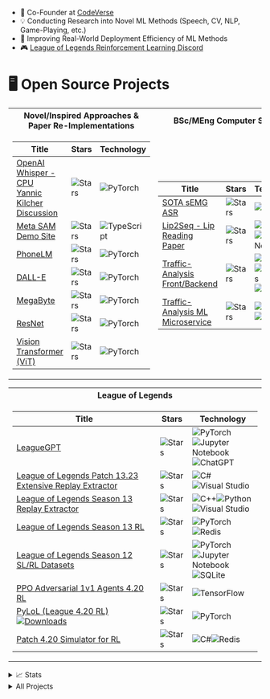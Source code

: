 * 🍏 Co-Founder at [CodeVerse](https://www.codeverse.uk)
* 💡 Conducting Research into Novel ML Methods (Speech, CV, NLP, Game-Playing, etc.)
* 🔧 Improving Real-World Deployment Efficiency of ML Methods
* 🎮 [League of Legends Reinforcement Learning Discord](https://discord.com/channels/1072815781039050842/1072815781039050845)
<!--
* 🎓 Recently Graduated MEng Computer Science Student and Founding
-->
  
# 🖥️ Open Source Projects
<center>
<table>
<tr><th>Novel/Inspired Approaches &<br>Paper Re-Implementations</th><th>BSc/MEng Computer Science</th></tr>

<tr><td>

|Title|Stars|Technology|
|--|--|--|
|[OpenAI Whisper - CPU](https://github.com/MiscellaneousStuff/openai-whisper-cpu)<br/>[Yannic Kilcher Discussion](https://youtu.be/TOo-HnjjuhU?t=1197)|<img alt="Stars" src="https://img.shields.io/github/stars/MiscellaneousStuff/openai-whisper-cpu?style=flat-square&labelColor=black"/>|![PyTorch](https://img.shields.io/badge/PyTorch-%23EE4C2C.svg?style=for-the-badge&logo=PyTorch&logoColor=white)|
|[Meta SAM Demo Site](https://github.com/MiscellaneousStuff/meta-sam-demo)|<img alt="Stars" src="https://img.shields.io/github/stars/MiscellaneousStuff/meta-sam-demo?style=flat-square&labelColor=black"/>|![TypeScript](https://img.shields.io/badge/typescript%20-%23007ACC.svg?&style=for-the-badge&logo=typescript&logoColor=white) |
|[PhoneLM](https://github.com/MiscellaneousStuff/PhoneLM)|<img alt="Stars" src="https://img.shields.io/github/stars/MiscellaneousStuff/PhoneLM?style=flat-square&labelColor=black"/>|![PyTorch](https://img.shields.io/badge/PyTorch-%23EE4C2C.svg?style=for-the-badge&logo=PyTorch&logoColor=white)|
|[DALL-E](https://github.com/MiscellaneousStuff/dall-e)|<img alt="Stars" src="https://img.shields.io/github/stars/MiscellaneousStuff/dall-e?style=flat-square&labelColor=black"/>|![PyTorch](https://img.shields.io/badge/PyTorch-%23EE4C2C.svg?style=for-the-badge&logo=PyTorch&logoColor=white)|
|[MegaByte](https://github.com/MiscellaneousStuff/megabyte)|<img alt="Stars" src="https://img.shields.io/github/stars/MiscellaneousStuff/megabyte?style=flat-square&labelColor=black"/>|![PyTorch](https://img.shields.io/badge/PyTorch-%23EE4C2C.svg?style=for-the-badge&logo=PyTorch&logoColor=white)|
|[ResNet](https://github.com/MiscellaneousStuff/resnet)|<img alt="Stars" src="https://img.shields.io/github/stars/MiscellaneousStuff/resnet?style=flat-square&labelColor=black"/>|![PyTorch](https://img.shields.io/badge/PyTorch-%23EE4C2C.svg?style=for-the-badge&logo=PyTorch&logoColor=white)|
|[Vision Transformer (ViT)](https://github.com/MiscellaneousStuff/vision-transformer)|<img alt="Stars" src="https://img.shields.io/github/stars/MiscellaneousStuff/vision-transformer?style=flat-square&labelColor=black"/>|![PyTorch](https://img.shields.io/badge/PyTorch-%23EE4C2C.svg?style=for-the-badge&logo=PyTorch&logoColor=white)|
</td>
<td>

|Title|Stars|Technology|
|--|--|--|
|[SOTA sEMG ASR](https://github.com/MiscellaneousStuff/semg-asr)|<img alt="Stars" src="https://img.shields.io/github/stars/MiscellaneousStuff/semg-asr?style=flat-square&labelColor=black"/>|![PyTorch](https://img.shields.io/badge/PyTorch-%23EE4C2C.svg?style=for-the-badge&logo=PyTorch&logoColor=white)|
|[Lip2Seq - Lip Reading](https://github.com/MiscellaneousStuff/comp-vis-avhubert)<br/>[Paper](https://www.joemakepeace.co.uk/lip2seq.pdf)|<img alt="Stars" src="https://img.shields.io/github/stars/MiscellaneousStuff/comp-vis-avhubert?style=flat-square&labelColor=black"/>|![PyTorch](https://img.shields.io/badge/PyTorch-%23EE4C2C.svg?style=for-the-badge&logo=PyTorch&logoColor=white)<br/>![Jupyter Notebook](https://img.shields.io/badge/jupyter-%23FA0F00.svg?style=for-the-badge&logo=jupyter&logoColor=white)|
|[Traffic-Analysis Front/Backend](https://github.com/MEng-Team-Project/MEng-Team-Project-Web)|<img alt="Stars" src="https://img.shields.io/github/stars/MEng-Team-Project/MEng-Team-Project-Web?style=flat-square&labelColor=black"/>|![React](https://img.shields.io/badge/react-%2320232a.svg?style=for-the-badge&logo=react&logoColor=%2361DAFB)<br/>![Express.js](https://img.shields.io/badge/express.js-%23404d59.svg?style=for-the-badge&logo=express&logoColor=%2361DAFB)<br/>![NodeJS](https://img.shields.io/badge/node.js-6DA55F?style=for-the-badge&logo=node.js&logoColor=white)|
|[Traffic-Analysis ML Microservice](https://github.com/MEng-Team-Project/MEng-Team-Project-ML)|<img alt="Stars" src="https://img.shields.io/github/stars/MEng-Team-Project/MEng-Team-Project-ML?style=flat-square&labelColor=black"/>|![PyTorch](https://img.shields.io/badge/PyTorch-%23EE4C2C.svg?style=for-the-badge&logo=PyTorch&logoColor=white)<br/>![OpenCV](https://img.shields.io/badge/opencv-%23white.svg?style=for-the-badge&logo=opencv&logoColor=white)|

</td></tr>
</table>

</table>

<table>
<tr><th>League of Legends</th></tr>
<td>
 
|Title|Stars|Technology|
|--|--|--|
|[LeagueGPT](https://github.com/MiscellaneousStuff/tlol-llm)|<img alt="Stars" src="https://img.shields.io/github/stars/MiscellaneousStuff/tlol-llm?style=flat-square&labelColor=black"/>|![PyTorch](https://img.shields.io/badge/PyTorch-%23EE4C2C.svg?style=for-the-badge&logo=PyTorch&logoColor=white)<br/>![Jupyter Notebook](https://img.shields.io/badge/jupyter-%23FA0F00.svg?style=for-the-badge&logo=jupyter&logoColor=white)<br/>![ChatGPT](https://img.shields.io/badge/chatGPT-74aa9c?style=for-the-badge&logo=openai&logoColor=white)|
|[League of Legends Patch 13.23 Extensive Replay Extractor](https://github.com/MiscellaneousStuff/tlol-scraper-pandoras)|<img alt="Stars" src="https://img.shields.io/github/stars/MiscellaneousStuff/tlol-scraper?style=flat-square&labelColor=black"/>|![C#](https://img.shields.io/badge/C%23-239120?style=for-the-badge&logo=c-sharp&logoColor=white)![Visual Studio](https://img.shields.io/badge/Visual%20Studio-5C2D91.svg?style=for-the-badge&logo=visual-studio&logoColor=white)|
|[League of Legends Season 13 Replay Extractor](https://github.com/MiscellaneousStuff/tlol-scraper)|<img alt="Stars" src="https://img.shields.io/github/stars/MiscellaneousStuff/tlol-scraper?style=flat-square&labelColor=black"/>|![C++](https://img.shields.io/badge/c++-%2300599C.svg?style=for-the-badge&logo=c%2B%2B&logoColor=white)![Python](https://img.shields.io/badge/python-3670A0?style=for-the-badge&logo=python&logoColor=ffdd54)<br/>![Visual Studio](https://img.shields.io/badge/Visual%20Studio-5C2D91.svg?style=for-the-badge&logo=visual-studio&logoColor=white)|
|[League of Legends Season 13 RL](https://github.com/MiscellaneousStuff/tlol-rl)|<img alt="Stars" src="https://img.shields.io/github/stars/MiscellaneousStuff/tlol-rl?style=flat-square&labelColor=black"/>|![PyTorch](https://img.shields.io/badge/PyTorch-%23EE4C2C.svg?style=for-the-badge&logo=PyTorch&logoColor=white)<br/>![Redis](https://img.shields.io/badge/redis-%23DD0031.svg?style=for-the-badge&logo=redis&logoColor=white)|
|[League of Legends Season 12 SL/RL Datasets](https://github.com/MiscellaneousStuff/tlol)|<img alt="Stars" src="https://img.shields.io/github/stars/MiscellaneousStuff/tlol?style=flat-square&labelColor=black"/>|![PyTorch](https://img.shields.io/badge/PyTorch-%23EE4C2C.svg?style=for-the-badge&logo=PyTorch&logoColor=white)<br/>![Jupyter Notebook](https://img.shields.io/badge/jupyter-%23FA0F00.svg?style=for-the-badge&logo=jupyter&logoColor=white)<br/>![SQLite](https://img.shields.io/badge/sqlite-%2307405e.svg?style=for-the-badge&logo=sqlite&logoColor=white)|
|[PPO Adversarial 1v1 Agents 4.20 RL](https://github.com/jjlee0802cu/lolgym)|<img alt="Stars" src="https://img.shields.io/github/stars/jjlee0802cu/lolgym?style=flat-square&labelColor=black"/>|![TensorFlow](https://img.shields.io/badge/TensorFlow-%23FF6F00.svg?style=for-the-badge&logo=TensorFlow&logoColor=white)|
|[PyLoL (League 4.20 RL)](https://github.com/MiscellaneousStuff/pylol) [![Downloads](https://pepy.tech/badge/pylol-rl)](https://pepy.tech/project/pylol-rl)|<img alt="Stars" src="https://img.shields.io/github/stars/MiscellaneousStuff/pylol?style=flat-square&labelColor=black"/>|![PyTorch](https://img.shields.io/badge/PyTorch-%23EE4C2C.svg?style=for-the-badge&logo=PyTorch&logoColor=white)|
|[Patch 4.20 Simulator for RL](https://github.com/MiscellaneousStuff/LeagueSandbox-RL-Learning)|<img alt="Stars" src="https://img.shields.io/github/stars/MiscellaneousStuff/LeagueSandbox-RL-Learning?style=flat-square&labelColor=black"/>|![C#](https://img.shields.io/badge/C%23-239120?style=for-the-badge&logo=c-sharp&logoColor=white)![Redis](https://img.shields.io/badge/redis-%23DD0031.svg?&style=for-the-badge&logo=redis&logoColor=white)|
</td><tr></table>

<!--
|Title|Stars|Technology|
 |--|--|--|
|[sEMG Silent Speech Recogntion](https://github.com/MiscellaneousStuff/semg-asr)|<img alt="Stars" src="https://img.shields.io/github/stars/MiscellaneousStuff/eeg-stimuli?style=flat-square&labelColor=black"/>|![PyTorch](https://img.shields.io/badge/PyTorch-%23EE4C2C.svg?style=for-the-badge&logo=PyTorch&logoColor=white)
|[EEG Speech Decoding](https://github.com/MiscellaneousStuff/eeg-stimuli)|<img alt="Stars" src="https://img.shields.io/github/stars/MiscellaneousStuff/eeg-stimuli?style=flat-square&labelColor=black"/>|![PyTorch](https://img.shields.io/badge/PyTorch-%23EE4C2C.svg?style=for-the-badge&logo=PyTorch&logoColor=white)<br/>![Jupyter Notebook](https://img.shields.io/badge/jupyter-%23FA0F00.svg?style=for-the-badge&logo=jupyter&logoColor=white)
|[EEG Speech Synthesis](https://github.com/MiscellaneousStuff/kara-one-transduction)|<img alt="Stars" src="https://img.shields.io/github/stars/MiscellaneousStuff/kara-one-transduction?style=flat-square&labelColor=black"/>|![PyTorch](https://img.shields.io/badge/PyTorch-%23EE4C2C.svg?style=for-the-badge&logo=PyTorch&logoColor=white)<br/>![Jupyter Notebook](https://img.shields.io/badge/jupyter-%23FA0F00.svg?style=for-the-badge&logo=jupyter&logoColor=white)
</td></tr>
</table>
-->
</center>

<details>
<summary>📈 Stats</summary>
<br>
My Github Stats
 
![](http://github-profile-summary-cards.vercel.app/api/cards/profile-details?username=MiscellaneousStuff&theme=dracula) 

![](http://github-profile-summary-cards.vercel.app/api/cards/repos-per-language?username=MiscellaneousStuff&theme=dracula) 
![](http://github-profile-summary-cards.vercel.app/api/cards/most-commit-language?username=MiscellaneousStuff&theme=dracula)

</details>

<details>
<summary>All Projects</summary>
# 📝 Blog

* [Projects Blog](https://miscellaneousstuff.github.io/) Explanation of Personal Projects

# Re-Implementations (or Inspired Approaches)
* [ResNet](https://github.com/MiscellaneousStuff/resnet) Residual connection-based image recognition network
* [Vision Transformer (ViT)](https://github.com/MiscellaneousStuff/vision-transformer) Transformer-based image recognition network
* [Dall-E](https://github.com/MiscellaneousStuff/dall-e) (Loosely Inspired) Text-to-image generation model
* [PhoneLM](https://github.com/MiscellaneousStuff/PhoneLM) ([VALL-E](https://github.com/enhuiz/vall-e), [MegaByte](https://github.com/lucidrains/MEGABYTE-pytorch) Inspired) Text-to-speech generation model

# Traffic Analysis (MEng Computer Science - Team Project)
* [MEng-Team-Project](https://github.com/MEng-Team-Project) Full-Stack and Microservice for Traffic Scraping and Analysis
  * [MEng-Team-Project/Web](https://github.com/MEng-Team-Project/MEng-Team-Project-Web) Full-Stack (ReactJS / ExpressJS)
  * [MEng-Team-Project/ML](https://github.com/MEng-Team-Project/MEng-Team-Project-ML) Microservice (Flask with TensorRT'd YOLOv8 / StrongSORT)
  
# ASR
* [OpenAI Whisper - CPU](https://github.com/MiscellaneousStuff/openai-whisper-cpu) Application of PyTorch Dynamic Quantization for CPU deployment to OpenAI Whisper model with benchmarks
* [DeepSpeech2](https://github.com/MiscellaneousStuff/asr) LJSpeech and sEMG Silent Speech classification

# EEG/sEMG Speech

* [sEMG Silent Speech - Speech Recognition](https://github.com/MiscellaneousStuff/semg-asr) State-of-the-art (SOTA) approach for sEMG silent speech ASR which builds on the SOTA transduction model for silent speech
* [kara-one-transduction](https://github.com/MiscellaneousStuff/kara-one-transduction) Experiments demonstrating
feasibility of synthesizing speech from EEG signals during stimuli, vocal and imagined conditions. Applying SOTA
sEMG Silent Speech synthesis methods to EEG signals is viable.
* [eeg-stimuli](https://github.com/MiscellaneousStuff/eeg-stimuli/) Experiments on the Brennan 2019 EEG Stimuli dataset validating and improving on results from [Decoding speech from non-invasive brain recordings](https://arxiv.org/abs/2208.12266)

# League of Legends

## Game Playing Agent

### Reinforcement Learning (Season 13)
* [TLoL-RL](https://github.com/MiscellaneousStuff/tlol-rl) League of Legends Season 13 RL Module to Train Agents to Play League of Legends

### Supervised Learning (Season 11 and 12)

* [TLoL](https://github.com/MiscellaneousStuff/tlol) League of Legends S11 Replay Datasets and Analysis
* [TLoL-Py](https://github.com/MiscellaneousStuff/tlol-py) League of Legends S11 and S12 Game Playing and Analysis Module
* [TLoL-Scraper](https://github.com/MiscellaneousStuff/tlol-scraper) League of Legends S12 Replay Extractor and Dataset Generator

### Reinforcement Learning (LoLRLE, Patch v4.20)

* [PyLoL](https://github.com/MiscellaneousStuff/pylol) League of Legends v4.20 Reinforcement Learning Module
* [LeagueSandbox-RL-Learning](https://github.com/MiscellaneousStuff/LeagueSandbox-RL-Learning) League of Legends v4.20 Server Emulator (Adapted for RL)
* [LoLGym](https://github.com/MiscellaneousStuff/lolgym) League of Legends v4.20 OpenAI Gym Environment
* [LoLRLE](https://github.com/MiscellaneousStuff/LoLRLE) League of Legends RL algorithms (PPO)

# Cookie Clicker

* [Expo App](https://github.com/MiscellaneousStuff/cookie-clicker-expo) Universal app which works with the mobile version of Cookie Clicker
* [Mobile-Friendly Site](https://github.com/MiscellaneousStuff/cookie_clicker_site) Mobile friendly version of the Cookie Clicker website

# Misc

* [all-time-bangers](https://github.com/MiscellaneousStuff/all-time-bangers) Lets discord users vote on songs to add to a mega playlist by reacting to them with a 🐐 emoji
* [Time Analysis](https://github.com/MiscellaneousStuff/time-analysis) Analyse Google Calendar events
* [Rhythm Bot Clone](https://github.com/MiscellaneousStuff/tunebot-public)
* [Unix Clone](https://github.com/MiscellaneousStuff/fritter) Unix Clone Written for x86 (Based on xv6 and online tutorials)
* [UoP: Bus App](https://github.com/MiscellaneousStuff/uop-bus-app) University of Portsmouth: Bus App
* [Socket.IO Rock-Paper-Scissors](https://github.com/MiscellaneousStuff/rock-paper-scissors)

</details>
<!--[![MiscellaneousStuff's GitHub stats](https://github-readme-stats.vercel.app/api?username=MiscellaneousStuff)](https://github.com/MiscellaneousStuff/github-readme-stats)-->
